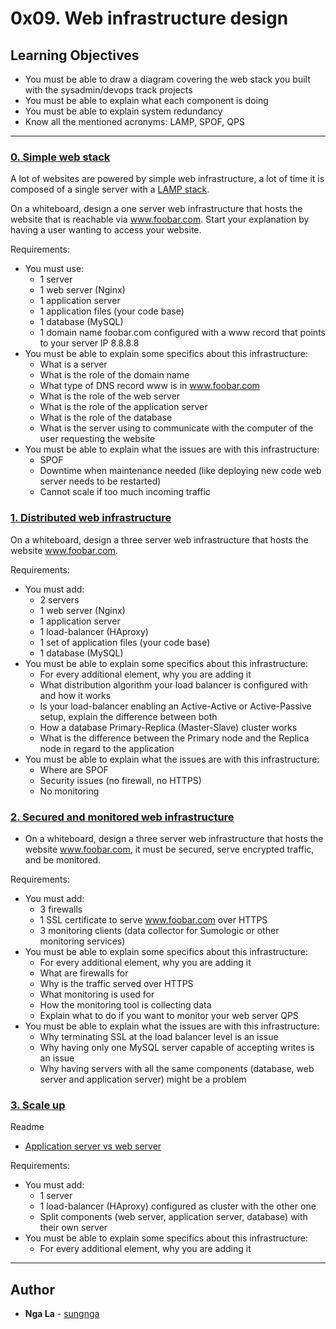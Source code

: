 # 0x09. Web infrastructure design

## Learning Objectives
* You must be able to draw a diagram covering the web stack you built with the sysadmin/devops track projects
* You must be able to explain what each component is doing
* You must be able to explain system redundancy
* Know all the mentioned acronyms: LAMP, SPOF, QPS

---

### [0. Simple web stack](./0-simple_web_stack)
A lot of websites are powered by simple web infrastructure, a lot of time it is composed of a single server with a [LAMP stack](https://en.wikipedia.org/wiki/LAMP_%28software_bundle%29).

On a whiteboard, design a one server web infrastructure that hosts the website that is reachable via www.foobar.com. Start your explanation by having a user wanting to access your website.

Requirements:
* You must use:
  * 1 server
  * 1 web server (Nginx)
  * 1 application server
  * 1 application files (your code base)
  * 1 database (MySQL)
  * 1 domain name foobar.com configured with a www record that points to your server IP 8.8.8.8
* You must be able to explain some specifics about this infrastructure:
  * What is a server
  * What is the role of the domain name
  * What type of DNS record www is in www.foobar.com
  * What is the role of the web server
  * What is the role of the application server
  * What is the role of the database
  * What is the server using to communicate with the computer of the user requesting the website
* You must be able to explain what the issues are with this infrastructure:
  * SPOF
  * Downtime when maintenance needed (like deploying new code web server needs to be restarted)
  * Cannot scale if too much incoming traffic


### [1. Distributed web infrastructure](./1-distributed_web_infrastructure)
On a whiteboard, design a three server web infrastructure that hosts the website www.foobar.com.

Requirements:
* You must add:
  * 2 servers
  * 1 web server (Nginx)
  * 1 application server
  * 1 load-balancer (HAproxy)
  * 1 set of application files (your code base)
  * 1 database (MySQL)
* You must be able to explain some specifics about this infrastructure:
  * For every additional element, why you are adding it
  * What distribution algorithm your load balancer is configured with and how it works
  * Is your load-balancer enabling an Active-Active or Active-Passive setup, explain the difference between both
  * How a database Primary-Replica (Master-Slave) cluster works
  * What is the difference between the Primary node and the Replica node in regard to the application
* You must be able to explain what the issues are with this infrastructure:
  * Where are SPOF
  * Security issues (no firewall, no HTTPS)
  * No monitoring


### [2. Secured and monitored web infrastructure](./2-secured_and_monitored_web_infrastructure)
* On a whiteboard, design a three server web infrastructure that hosts the website www.foobar.com, it must be secured, serve encrypted traffic, and be monitored.

Requirements:
* You must add:
  * 3 firewalls
  * 1 SSL certificate to serve www.foobar.com over HTTPS
  * 3 monitoring clients (data collector for Sumologic or other monitoring services)
* You must be able to explain some specifics about this infrastructure:
  * For every additional element, why you are adding it
  * What are firewalls for
  * Why is the traffic served over HTTPS
  * What monitoring is used for
  * How the monitoring tool is collecting data
  * Explain what to do if you want to monitor your web server QPS
* You must be able to explain what the issues are with this infrastructure:
  * Why terminating SSL at the load balancer level is an issue
  * Why having only one MySQL server capable of accepting writes is an issue
  * Why having servers with all the same components (database, web server and application server) might be a problem


### [3. Scale up](./3-scale_up)
Readme
* [Application server vs web server](https://www.nginx.com/resources/glossary/application-server-vs-web-server/)

Requirements:
* You must add:
  * 1 server
  * 1 load-balancer (HAproxy) configured as cluster with the other one
  * Split components (web server, application server, database) with their own server
* You must be able to explain some specifics about this infrastructure:
  * For every additional element, why you are adding it

---

## Author
* **Nga La** - [sungnga](https://github.com/sungnga)